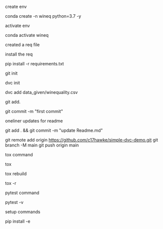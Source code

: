 create env

conda create -n wineq python=3.7 -y

activate env

conda activate wineq


created a req file

install the req

pip install -r requirements.txt

git init

dvc init

dvc add data_given/winequality.csv

git add.

git  commit -m "first commit"

oneliner updates for readme

git add . && git commit -m "update Readme.md"

git remote add origin https://github.com/c17hawke/simple-dvc-demo.git
git branch -M main
git push origin main

tox command

 tox

tox rebuild

tox -r

pytest command

pytest -v


setup commands 

pip install -e